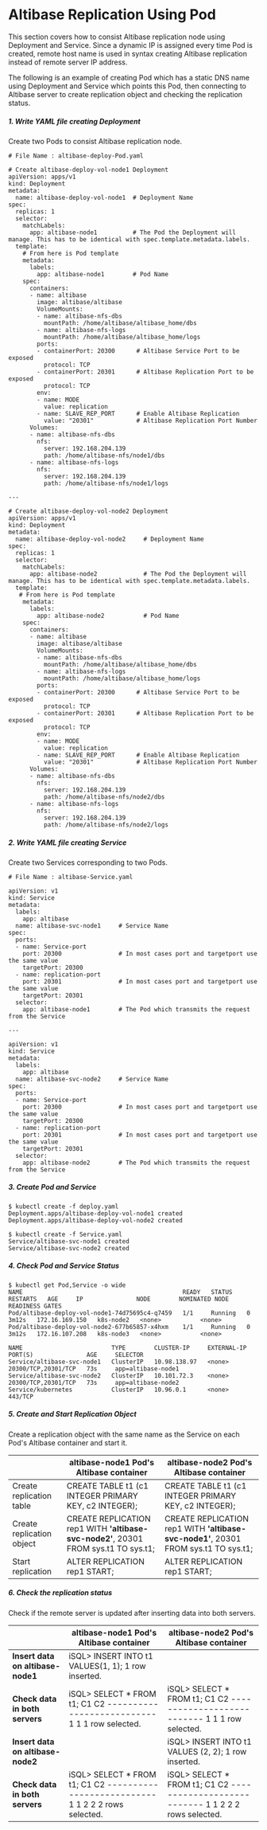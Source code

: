 # Altibase Replication Using Pod

This section covers how to consist Altibase replication node using Deployment and Service. Since a dynamic IP is assigned every time Pod is created, remote host name is used in syntax creating Altibase replication instead of remote server IP address.

The following is an example of creating Pod which has a static DNS name using Deployment and Service which points this Pod, then connecting to Altibase server to create replication object and checking the replication status.

##### 1. Write YAML file creating Deployment

Create two Pods to consist Altibase replication node.

```
# File Name : altibase-deploy-Pod.yaml

# Create altibase-deploy-vol-node1 Deployment
apiVersion: apps/v1
kind: Deployment
metadata:
  name: altibase-deploy-vol-node1  # Deployment Name
spec:
  replicas: 1
  selector:
    matchLabels:
      app: altibase-node1          # The Pod the Deployment will manage. This has to be identical with spec.template.metadata.labels.
  template:
    # From here is Pod template
    metadata:
      labels:
        app: altibase-node1        # Pod Name
    spec:
      containers:
      - name: altibase
        image: altibase/altibase
        VolumeMounts:
        - name: altibase-nfs-dbs
          mountPath: /home/altibase/altibase_home/dbs
        - name: altibase-nfs-logs
          mountPath: /home/altibase/altibase_home/logs
        ports:
        - containerPort: 20300      # Altibase Service Port to be exposed
          protocol: TCP
        - containerPort: 20301      # Altibase Replication Port to be exposed
          protocol: TCP
        env:
        - name: MODE
          value: replication
        - name: SLAVE_REP_PORT      # Enable Altibase Replication
          value: "20301"            # Altibase Replication Port Number
      Volumes:
      - name: altibase-nfs-dbs
        nfs:
          server: 192.168.204.139
          path: /home/altibase-nfs/node1/dbs
      - name: altibase-nfs-logs
        nfs:
          server: 192.168.204.139
          path: /home/altibase-nfs/node1/logs

---

# Create altibase-deploy-vol-node2 Deployment
apiVersion: apps/v1
kind: Deployment
metadata:
  name: altibase-deploy-vol-node2     # Deployment Name
spec:
  replicas: 1
  selector:
    matchLabels:
      app: altibase-node2             # The Pod the Deployment will manage. This has to be identical with spec.template.metadata.labels.
  template:
   # From here is Pod template
    metadata:
      labels:
        app: altibase-node2           # Pod Name
    spec:
      containers:
      - name: altibase
        image: altibase/altibase
        VolumeMounts:
        - name: altibase-nfs-dbs
          mountPath: /home/altibase/altibase_home/dbs
        - name: altibase-nfs-logs
          mountPath: /home/altibase/altibase_home/logs
        ports:
        - containerPort: 20300      # Altibase Service Port to be exposed
          protocol: TCP
        - containerPort: 20301      # Altibase Replication Port to be exposed
          protocol: TCP
        env:
        - name: MODE
          value: replication
        - name: SLAVE_REP_PORT      # Enable Altibase Replication
          value: "20301"            # Altibase Replication Port Number
      Volumes:
      - name: altibase-nfs-dbs
        nfs:
          server: 192.168.204.139
          path: /home/altibase-nfs/node2/dbs
      - name: altibase-nfs-logs
        nfs:
          server: 192.168.204.139
          path: /home/altibase-nfs/node2/logs
```

##### 2. Write YAML file creating Service

Create two Services corresponding to two Pods.

```
# File Name : altibase-Service.yaml

apiVersion: v1
kind: Service
metadata:
  labels:
    app: altibase
  name: altibase-svc-node1     # Service Name
spec:
  ports:
  - name: Service-port
    port: 20300                # In most cases port and targetport use the same value
    targetPort: 20300
  - name: replication-port
    port: 20301                # In most cases port and targetport use the same value
    targetPort: 20301
  selector:
    app: altibase-node1        # The Pod which transmits the request from the Service  

---

apiVersion: v1
kind: Service
metadata:
  labels:
    app: altibase
  name: altibase-svc-node2     # Service Name
spec:
  ports:
  - name: Service-port
    port: 20300                # In most cases port and targetport use the same value
    targetPort: 20300
  - name: replication-port
    port: 20301                # In most cases port and targetport use the same value
    targetPort: 20301
  selector:
    app: altibase-node2        # The Pod which transmits the request from the Service
```

##### 3. Create Pod and Service

```
$ kubectl create -f deploy.yaml
Deployment.apps/altibase-deploy-vol-node1 created
Deployment.apps/altibase-deploy-vol-node2 created

$ kubectl create -f Service.yaml
Service/altibase-svc-node1 created
Service/altibase-svc-node2 created
```

##### 4. Check Pod and Service Status

```
$ kubectl get Pod,Service -o wide
NAME                                             READY   STATUS    RESTARTS   AGE     IP               NODE        NOMINATED NODE   READINESS GATES
Pod/altibase-deploy-vol-node1-74d75695c4-q7459   1/1     Running   0          3m12s   172.16.169.150   k8s-node2   <none>           <none>
Pod/altibase-deploy-vol-node2-677b65857-x4hxm    1/1     Running   0          3m12s   172.16.107.208   k8s-node3   <none>           <none>

NAME                         TYPE        CLUSTER-IP     EXTERNAL-IP   PORT(S)               AGE     SELECTOR
Service/altibase-svc-node1   ClusterIP   10.98.138.97   <none>        20300/TCP,20301/TCP   73s     app=altibase-node1
Service/altibase-svc-node2   ClusterIP   10.101.72.3    <none>        20300/TCP,20301/TCP   73s     app=altibase-node2
Service/kubernetes           ClusterIP   10.96.0.1      <none>        443/TCP            
```

##### 5. Create and Start Replication Object

Create a replication object with the same name as the Service on each Pod's Altibase container and start it.

|                           | altibase-node1 Pod's Altibase container                      | altibase-node2 Pod's Altibase container                      |
| ------------------------- | ------------------------------------------------------------ | ------------------------------------------------------------ |
| Create replication table  | CREATE TABLE t1 (c1 INTEGER PRIMARY KEY, c2 INTEGER);        | CREATE TABLE t1 (c1 INTEGER PRIMARY KEY, c2 INTEGER);        |
| Create replication object | CREATE REPLICATION rep1 WITH **'altibase-svc-node2'**, 20301 FROM sys.t1 TO sys.t1; | CREATE REPLICATION rep1 WITH **'altibase-svc-node1'**, 20301 FROM sys.t1 TO sys.t1; |
| Start replication         | ALTER REPLICATION rep1 START;                                | ALTER REPLICATION rep1 START;                                |

##### 6. Check the replication status

Check if the remote server is updated after inserting data into both servers.

|                                   | **altibase-node1 Pod's Altibase container**                  | altibase-node2 Pod's Altibase container                      |
| --------------------------------- | ------------------------------------------------------------ | ------------------------------------------------------------ |
| **Insert data on altibase-node1** | iSQL> INSERT INTO t1 VALUES(1, 1); 1 row inserted.           |                                                              |
| **Check data in both servers**    | iSQL> SELECT * FROM t1; C1 C2 --------------------------- 1 1 1 row selected. | iSQL> SELECT * FROM t1; C1 C2 --------------------------- 1 1 1 row selected. |
| **Insert data on altibase-node2** |                                                              | iSQL> INSERT INTO t1 VALUES (2, 2); 1 row inserted.          |
| **Check data in both servers**    | iSQL> SELECT * FROM t1; C1 C2 --------------------------- 1 1 2 2 2 rows selected. | iSQL> SELECT * FROM t1; C1 C2 --------------------------- 1 1 2 2 2 rows selected. |

